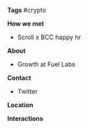 **Tags**
#crypto

**How we met**
- Scroll x BCC happy hr

**About**
- Growth at Fuel Labs

**Contact**
- Twitter

**Location**

**Interactions**